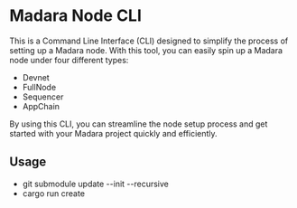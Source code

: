 # Madara Node CLI

This is a Command Line Interface (CLI) designed to simplify the process of setting up a Madara node. With this tool, you can easily spin up a Madara node under four different types:

* Devnet
* FullNode
* Sequencer
* AppChain

By using this CLI, you can streamline the node setup process and get started with your Madara project quickly and efficiently.

## Usage
- git submodule update --init --recursive
- cargo run create
